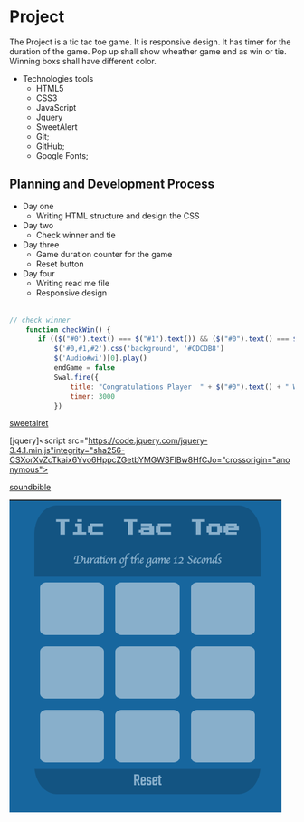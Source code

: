 # Project <Tic Tac Toe>

 The Project is a tic tac toe game. It is responsive design. It has timer for the duration of the game. Pop up shall show wheather game end as win or tie. Winning boxs shall have different color.

<!-- Technologies tools -->
- Technologies tools
     * HTML5
     * CSS3
     * JavaScript 
     * Jquery
     * SweetAlert
     * Git;
     * GitHub;
     * Google Fonts;

<!-- Technologies tools -->
## Planning and Development Process
* Day one 
    - Writing HTML structure and design the CSS
* Day two 
    - Check winner and tie 
 * Day three 
    - Game duration counter for the game 
    - Reset button
 * Day four 
    - Writing read me file
    - Responsive design 
 <!-- Function -->
 ```js 

 // check winner
     function checkWin() {
        if (($("#0").text() === $("#1").text()) && ($("#0").text() === $("#2").text()) && ($("#0").text() !== "")) {
            $('#0,#1,#2').css('background', '#CDCDB8')
            $('Audio#wi')[0].play()
            endGame = false
            Swal.fire({
                title: "Congratulations Player  " + $("#0").text() + " WINS",
                timer: 3000
            })

```
<!-- Links -->
[sweetalret](https://sweetalert2.github.io/)

[jquery]<script src="https://code.jquery.com/jquery-3.4.1.min.js"integrity="sha256-CSXorXvZcTkaix6Yvo6HppcZGetbYMGWSFlBw8HfCJo="crossorigin="anonymous"></script>

[soundbible](http://soundbible.com)

![wireframe](./images/screen.png)
